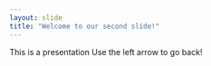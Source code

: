 ```yaml
---
layout: slide
title: "Welcome to our second slide!"
---
```

This is a presentation
Use the left arrow to go back!
